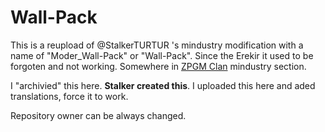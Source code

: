 # Wall-Pack

This is a reupload of @StalkerTURTUR 's mindustry modification with a name of "Moder_Wall-Pack" or "Wall-Pack".
Since the Erekir it used to be forgoten and not working.
Somewhere in [ZPGM Clan](https://discord.gg/E3T9JxDuTP) mindustry section.

I "archivied" this here.
**Stalker created this**.
I uploaded this here and aded translations, force it to work.

Repository owner can be always changed.
